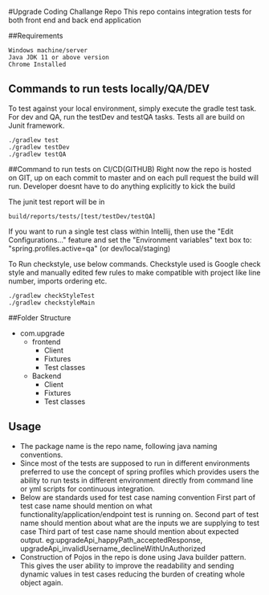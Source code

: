 #Upgrade Coding Challange Repo
This repo contains integration tests for both front end and back end application

##Requirements

    Windows machine/server
    Java JDK 11 or above version
    Chrome Installed

## Commands to run tests locally/QA/DEV
To test against your local environment, simply execute the gradle test task.  For dev and QA, run the testDev and testQA
tasks. Tests all are build on Junit framework.

    ./gradlew test
    ./gradlew testDev
    ./gradlew testQA

##Command to run tests on CI/CD(GITHUB)
Right now the repo is hosted on GIT, up on each commit to master and on each pull request the build will run. 
Developer doesnt have to do anything explicitly to kick the build

The junit test report will be in

    build/reports/tests/[test/testDev/testQA]

If you want to run a single test class within Intellij, then use the "Edit Configurations..." feature and set the
"Environment variables" text box to: "spring.profiles.active=qa" (or dev/local/staging)

To Run checkstyle, use below commands. Checkstyle used is Google check style and manually edited few rules to make 
compatible with project like line number, imports ordering etc.

    ./gradlew checkStyleTest
    ./gradlew checkstyleMain

##Folder Structure
* com.upgrade
    * frontend
        * Client
        * Fixtures
        * Test classes
    * Backend
        * Client
        * Fixtures
        * Test classes
    
## Usage
* The package name is the repo name, following java naming conventions.
* Since most of the tests are supposed to run in different environments preferred to use the concept of spring 
  profiles which provides users the ability to run tests in different environment directly from command line or yml scripts for 
  continuous integration.  
* Below are standards used for test case naming convention
  First part of test case name should mention on what functionality/application/endpoint test is running on.
  Second part of test name should mention about what are the inputs we are supplying to test case
  Third part of test case name should mention about expected output.
  eg:upgradeApi_happyPath_acceptedResponse, upgradeApi_invalidUsername_declineWithUnAuthorized
* Construction of Pojos in the repo is done using Java builder pattern. This gives the user ability to improve the 
  readability and sending dynamic values in test cases reducing the burden of creating whole object again.
  